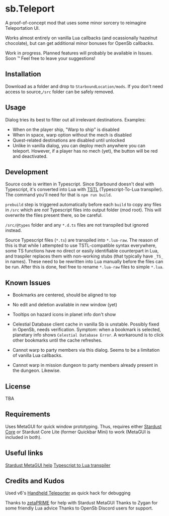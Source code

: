 # sb.Teleport

A proof-of-concept mod that uses some minor sorcery to reimagine Teleportation UI.

Works almost entirely on vanilla Lua callbacks (and ocassionally hazelnut chocolate), but can get additional minor bonuses for OpenSb callbacks.

Work in progress. Planned features will probably be available in Issues. Soon :tm: Feel free to leave your suggestions!

## Installation

Download as a folder and drop to `StarboundLocation/mods`. If you don't need access to source,`/src` folder can be safely removed.

## Usage

Dialog tries its best to filter out all irrelevant destinations. Examples:

- When on the player ship, "Warp to ship" is disabled
- When in space, warp option without the mech is disabled
- Quest-related destinations are disabled until unlocked
- Unlike in vanilla dialog, you can deploy mech anywhere you can teleport. However, if a player has no mech (yet), the button will be red and deactivated.

## Development

Source code is written in Typescript. Since Starbound doesn't deal with Typescript, it's converted into Lua with [TSTL](https://typescripttolua.github.io/) (Typescript-To-Lua transpiler). The command you'll need for that is `npm run build`.

`prebuild` step is triggered automatically before each `build` to copy any files in `/src` which are _not_ Typescript files into output folder (mod root). This will overwrite the files present there, so be careful.

`/src/@types` folder and any `*.d.ts` files are not transpiled but ignored instead.

Source Typescript files (`*.ts`) are transpiled into `*.lua-raw`. The reason of this is that while I attempted to use TSTL-compatible syntax everywhere, some TS functions have no direct or easily identifiable counterpart in Lua, and traspiler replaces them with non-working stubs (that typically have `_TS_` in names). These need to be rewritten into Lua manually before the files can be run. After this is done, feel free to rename `*.lua-raw` files to simple `*.lua`.

## Known Issues

- Bookmarks are centered, should be aligned to top
- No edit and deletion available in new window (yet)
- Tooltips on hazard icons in planet info don't show
- Celestial Database client cache in vanilla Sb is unstable. Possibly fixed in OpenSb, needs verification. Symptom: when a bookmark is selected, planetary info shows `Celestial Database Error`. A workaround is to click other bookmarks until the cache refreshes.

- Cannot warp to party members via this dialog. Seems to be a limitation of vanilla Lua callbacks.
- Cannot warp in mission dungeon to party members already present in the dungeon. Likewise.

## License

TBA

## Requirements

Uses MetaGUI for quick window prototyping. Thus, requires either [Stardust Core](https://github.com/zetaPRIME/sb.StardustSuite) or Stardust Core Lite (former Quickbar Mini) to work (MetaGUI is included in both).

## Useful links

[Stardust MetaGUI help](https://github.com/zetaPRIME/sb.StardustSuite/tree/master/StardustLib/sys/metagui)
[Typescript to Lua transpiler](https://typescripttolua.github.io/docs/getting-started)

## Credits and Kudos

Used v6's [Handheld Teleporter](https://steamcommunity.com/workshop/filedetails/?id=751199367) as quick hack for debugging

Thanks to [zetaPRIME](https://github.com/zetaPRIME) for help with Stardust MetaGUI
Thanks to Zygan for some friendly Lua advice
Thanks to OpenSb Discord users for support.